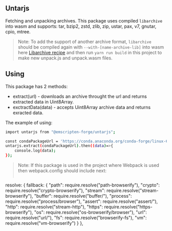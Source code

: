 ## Untarjs

Fetching and unpacking archives. This package uses compiled `libarchive` into wasm and supports: tar, bzip2, zstd, zlib, zip, ustar, pax, v7, gnutar, cpio, mtree.

> Note: To add the support of another archive format,  `libarchive` should be compiled again with `--with-[name-archive-lib]` into wasm here [Libarchive recipe](https://github.com/emscripten-forge/recipes/blob/main/recipes/recipes_emscripten/libarchive/build.sh#L11) and then run `yarn run build` in this project to make new unpack.js and unpack.wasm files.

## Using

This package has 2 methods:
- extract(url) - downloads an archive throught the url and returns extracted data in Uint8Array.
- exctractData(data) - accepts Uint8Array archive data and returns exracted data.

The example of using:
```sh
import untarjs from "@emscripten-forge/untarjs";

const condaPackageUrl = 'https://conda.anaconda.org/conda-forge/linux-64/_libgcc_mutex-0.1-conda_forge.tar.bz2';
untarjs.extract(condaPackageUrl).then((data)=>{
    console.log(data);
});
```
> Note: If this package is used in the project where Webpack is used then webpack.config should include next:
>```
resolve: {
    fallback: {
      "path": require.resolve("path-browserify"),
      "crypto": require.resolve("crypto-browserify"),
      "stream": require.resolve("stream-browserify"),
      "buffer": require.resolve("buffer/"),
      "process": require.resolve("process/browser"),
      "assert": require.resolve("assert/"),
      "http": require.resolve("stream-http"),
      "https": require.resolve("https-browserify"),
      "os": require.resolve("os-browserify/browser"),
      "url": require.resolve("url/"),
      "fs": require.resolve("browserify-fs"),
      "vm": require.resolve("vm-browserify") 
    }
  },
```